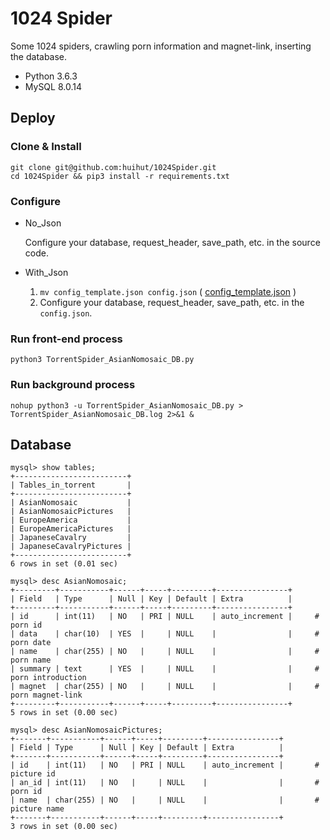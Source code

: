 # 1024 Spider

Some 1024 spiders, crawling porn information and magnet-link, inserting the database.

* Python 3.6.3
* MySQL 8.0.14

## Deploy

### Clone & Install

```
git clone git@github.com:huihut/1024Spider.git
cd 1024Spider && pip3 install -r requirements.txt
```

### Configure

* No_Json

    Configure your database, request_header, save_path, etc. in the source code.

* With_Json

    1. `mv config_template.json config.json` ( [config_template.json](config_template.json) )
    2. Configure your database, request_header, save_path, etc. in the `config.json`.

### Run front-end process

```
python3 TorrentSpider_AsianNomosaic_DB.py
```

### Run background process

```
nohup python3 -u TorrentSpider_AsianNomosaic_DB.py > TorrentSpider_AsianNomosaic_DB.log 2>&1 &
```

## Database

```mysql
mysql> show tables;
+-------------------------+
| Tables_in_torrent       |
+-------------------------+
| AsianNomosaic           |
| AsianNomosaicPictures   |
| EuropeAmerica           |
| EuropeAmericaPictures   |
| JapaneseCavalry         |
| JapaneseCavalryPictures |
+-------------------------+
6 rows in set (0.01 sec)

mysql> desc AsianNomosaic;
+---------+-----------+------+-----+---------+----------------+
| Field   | Type      | Null | Key | Default | Extra          |
+---------+-----------+------+-----+---------+----------------+
| id      | int(11)   | NO   | PRI | NULL    | auto_increment |     # porn id
| data    | char(10)  | YES  |     | NULL    |                |     # porn date
| name    | char(255) | NO   |     | NULL    |                |     # porn name
| summary | text      | YES  |     | NULL    |                |     # porn introduction
| magnet  | char(255) | NO   |     | NULL    |                |     # porn magnet-link
+---------+-----------+------+-----+---------+----------------+
5 rows in set (0.00 sec)

mysql> desc AsianNomosaicPictures;
+-------+-----------+------+-----+---------+----------------+
| Field | Type      | Null | Key | Default | Extra          |
+-------+-----------+------+-----+---------+----------------+
| id    | int(11)   | NO   | PRI | NULL    | auto_increment |       # picture id
| an_id | int(11)   | NO   |     | NULL    |                |       # porn id
| name  | char(255) | NO   |     | NULL    |                |       # picture name
+-------+-----------+------+-----+---------+----------------+
3 rows in set (0.00 sec)
```